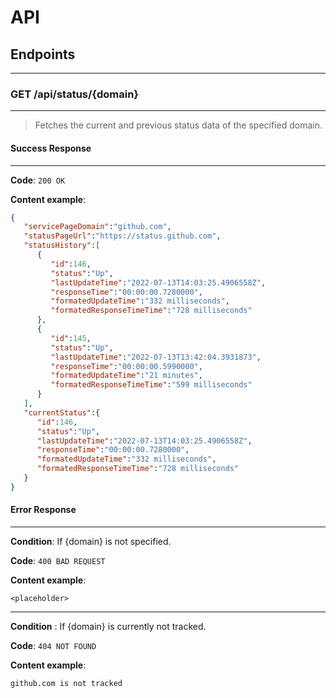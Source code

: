 ﻿# API

## Endpoints
---
 
### GET /api/status/\{domain\}
---

> Fetches the current and previous status data of the specified domain.

#### Success Response
---

**Code**: `200 OK`

**Content example**:

```json
{
   "servicePageDomain":"github.com",
   "statusPageUrl":"https://status.github.com",
   "statusHistory":[
      {
         "id":146,
         "status":"Up",
         "lastUpdateTime":"2022-07-13T14:03:25.4906558Z",
         "responseTime":"00:00:00.7280000",
         "formatedUpdateTime":"332 milliseconds",
         "formatedResponseTimeTime":"728 milliseconds"
      },
      {
         "id":145,
         "status":"Up",
         "lastUpdateTime":"2022-07-13T13:42:04.3931873",
         "responseTime":"00:00:00.5990000",
         "formatedUpdateTime":"21 minutes",
         "formatedResponseTimeTime":"599 milliseconds"
      }
   ],
   "currentStatus":{
      "id":146,
      "status":"Up",
      "lastUpdateTime":"2022-07-13T14:03:25.4906558Z",
      "responseTime":"00:00:00.7280000",
      "formatedUpdateTime":"332 milliseconds",
      "formatedResponseTimeTime":"728 milliseconds"
   }
}
```

#### Error Response
---

**Condition**: If \{domain\} is not specified.

**Code**: `400 BAD REQUEST`

**Content example**: 
```
<placeholder>
```

---

**Condition** : If \{domain\} is currently not tracked.

**Code**: `404 NOT FOUND`

**Content example**: 
```
github.com is not tracked
```
